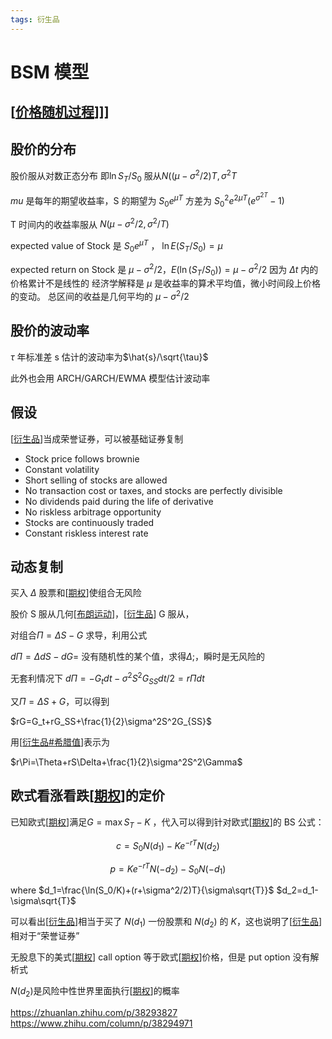 ```yaml
---
tags: 衍生品
---
```

# BSM 模型

## [[价格随机过程]]]]

## 股价的分布

股价服从对数正态分布 即$\ln S_T/S_0$ 服从$N((\mu-\sigma^2/2)T,\sigma^2T$

$mu$ 是每年的期望收益率，S 的期望为 $S_0e^{\mu T}$ 方差为 $S_0^2e^{2\mu T}(e^{\sigma^{2T}}-1)$

T 时间内的收益率服从 $N(\mu-\sigma^2/2,\sigma^2/T)$

expected value of Stock 是 $S_0e^{\mu T}$ ，
$\ln E(S_T/S_0) = \mu$

expected return on Stock 是 $\mu-\sigma^2/2$，$E(\ln (S_T/S_0) ) =\mu - \sigma^2/2$ 因为 $\Delta t$ 内的价格累计不是线性的 经济学解释是 $\mu$ 是收益率的算术平均值，微小时间段上价格的变动。 总区间的收益是几何平均的 $\mu-\sigma^2/2$

## 股价的波动率

$\tau$ 年标准差 s 估计的波动率为$\hat{s}/\sqrt{\tau}$

此外也会用 ARCH/GARCH/EWMA 模型估计波动率

## 假设

[[衍生品]]当成荣誉证券，可以被基础证券复制

- Stock price follows brownie
- Constant volatility
- Short selling of stocks are allowed
- No transaction cost or taxes, and stocks are perfectly divisible
- No dividends paid during the life of derivative
- No riskless arbitrage opportunity
- Stocks are continuously traded
- Constant riskless interest rate

## 动态复制

买入 $\Delta$ 股票和[[期权]]使组合无风险

股价 S 服从几何[[布朗运动]]，[[衍生品]] G 服从，

对组合$\Pi=\Delta S -G$ 求导，利用公式

$d\Pi=\Delta dS - dG=$ 没有随机性的某个值，求得$\Delta$;，瞬时是无风险的

无套利情况下 $d\Pi=-G_tdt-\sigma^2S^2G_{SS}dt/2=r\Pi dt$

又$\Pi=\Delta S+G$，可以得到

$rG=G_t+rG_SS+\frac{1}{2}\sigma^2S^2G_{SS}$

用[[衍生品#希腊值]]表示为

$r\Pi=\Theta+rS\Delta+\frac{1}{2}\sigma^2S^2\Gamma$

## 欧式看涨看跌[[期权]]的定价

已知欧式[[期权]]满足$G=\max{S_T-K}$ ，代入可以得到针对欧式[[期权]]的 BS 公式：

$$c=S_0N(d_1)-Ke^{-rT}N(d_2)$$

$$p=Ke^{-rT}N(-d_2)-S_0N(-d_1)$$

where $d_1=\frac{\ln(S_0/K)+(r+\sigma^2/2)T}{\sigma\sqrt{T}}$ $d_2=d_1-\sigma\sqrt{T}$

可以看出[[衍生品]]相当于买了 $N(d_{1})$ 一份股票和 $N(d_{2})$ 的 $K$，这也说明了[[衍生品]]相对于“荣誉证券”

无股息下的美式[[期权]] call option 等于欧式[[期权]]价格，但是 put option 没有解析式

$N(d_{2})$是风险中性世界里面执行[[期权]]的概率

<https://zhuanlan.zhihu.com/p/38293827>
<https://www.zhihu.com/column/p/38294971>

[//begin]: # "Autogenerated link references for markdown compatibility"
[价格随机过程]: 价格随机过程.md "价格随机过程"
[衍生品]: 衍生品.md "衍生品"
[期权]: 期权.md "期权"
[布朗运动]: ../../../布朗运动.md "布朗运动"
[衍生品#希腊值]: 衍生品.md "衍生品"
[//end]: # "Autogenerated link references"
